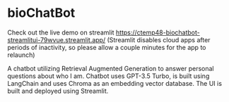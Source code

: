 # bioChatBot
Check out the live demo on streamlit https://ctemp48-biochatbot-streamlitui-79wvue.streamlit.app/
(Streamlit disables cloud apps after periods of inactivity, so please allow a couple minutes for the app to relaunch)

A chatbot utilizing Retrieval Augmented Generation to answer personal questions about who I am. Chatbot uses GPT-3.5 Turbo, is built using LangChain and uses Chroma as an embedding vector database. The UI is built and deployed using Streamlit.


